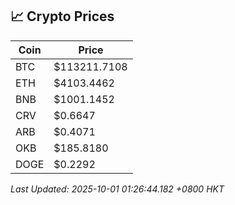 ## 📈 Crypto Prices

| Coin | Price |
| ---- | ----- |
| BTC | $113211.7108 |
| ETH | $4103.4462 |
| BNB | $1001.1452 |
| CRV | $0.6647 |
| ARB | $0.4071 |
| OKB | $185.8180 |
| DOGE | $0.2292 |

_Last Updated: 2025-10-01 01:26:44.182 +0800 HKT_